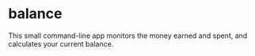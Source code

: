 # balance
This small command-line app monitors the money earned and spent, and calculates your current balance. 
